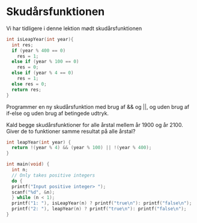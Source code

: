 # Skudårsfunktionen

Vi har tidligere i denne lektion mødt skudårsfunktionen

```c
int isLeapYear(int year){
  int res;
  if (year % 400 == 0)
    res = 1;
  else if (year % 100 == 0)
    res = 0;
  else if (year % 4 == 0)
    res = 1;
  else res = 0;
  return res;
}
```

Programmer en ny skudårsfunktion med brug af && og ||, og uden brug af if-else og uden brug af betingede udtryk.

Kald begge skudårsfunktioner for alle årstal mellem år 1900 og år 2100. Giver de to funktioner samme resultat på alle årstal?

```c
int leapYear(int year) {
  return !(year % 4) && (year % 100) || !(year % 400);
}
```

```c
int main(void) {
  int n;
  // Only takes positive integers
  do {
  printf("Input positive integer> ");
  scanf("%d", &n);
  } while (n < 1);
  printf("1: "), isLeapYear(n) ? printf("true\n"): printf("false\n");
  printf("2: "), leapYear(n) ? printf("true\n"): printf("false\n");
}
```
